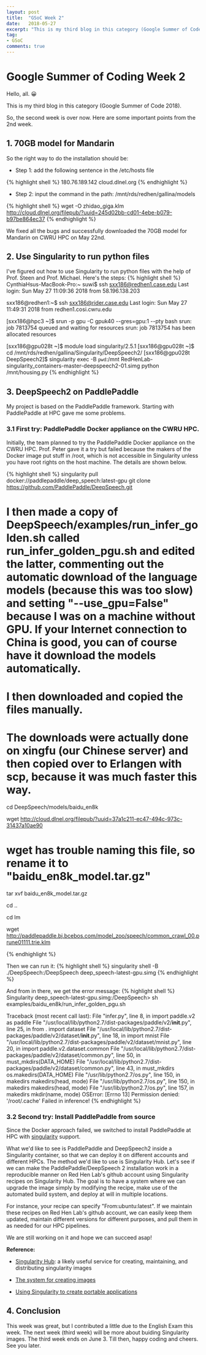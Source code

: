 ```yaml
---
layout: post
title:  "GSoC Week 2"
date:   2018-05-27
excerpt: "This is my third blog in this category (Google Summer of Code 2018). So, the second week is over now. Here are some important points from the 2nd week."
tag:
- GSoC
comments: true
---
```


# Google Summer of Coding Week 2

Hello, all. 😀

This is my third blog in this category (Google Summer of Code 2018). 

So, the second week is over now. Here are some important points from the 2nd week.

## 1. 70GB model for Mandarin

So the right way to do the installation should be:
- Step 1: add the following sentence in the /etc/hosts file

{% highlight shell %}
180.76.189.142  cloud.dlnel.org
{% endhighlight %}

- Step 2: input the command in the path: /mnt/rds/redhen/gallina/models

{% highlight shell %}
wget -O zhidao_giga.klm http://cloud.dlnel.org/filepub/?uuid=245d02bb-cd01-4ebe-b079-b97be864ec37
{% endhighlight %}

We fixed all the bugs and successfully downloaded the 70GB model for Mandarin on CWRU HPC on May 22nd.

## 2. Use Singularity to run python files
I've figured out how to use Singularity to run python files with the help of Prof. Steen and Prof. Michael. Here's the steps:
{% highlight shell %}
CynthiaHsus-MacBook-Pro:~ suwi$ ssh sxx186@redhen1.case.edu
Last login: Sun May 27 11:09:36 2018 from 58.196.138.203

sxx186@redhen1:~$ ssh sxx186@rider.case.edu
Last login: Sun May 27 11:49:31 2018 from redhen1.cosi.cwru.edu

[sxx186@hpc3 ~]$ srun -p gpu -C gpuk40 --gres=gpu:1 --pty bash
srun: job 7813754 queued and waiting for resources
srun: job 7813754 has been allocated resources

[sxx186@gpu028t ~]$ module load singularity/2.5.1
[sxx186@gpu028t ~]$ cd /mnt/rds/redhen/gallina/Singularity/DeepSpeech2/
[sxx186@gpu028t DeepSpeech2]$ singularity exec -B `pwd`:/mnt RedHenLab-singularity_containers-master-deepspeech2-01.simg python /mnt/housing.py
{% endhighlight %}

## 3. DeepSpeech2 on PaddlePaddle

My project is based on the PaddlePaddle framework. Starting with PaddlePaddle at HPC gave me some problems.

### 3.1 First try: PaddlePaddle Docker appliance on the CWRU HPC.
Initially, the team planned to try the PaddlePaddle Docker appliance on the CWRU HPC. Prof. Peter gave it a try but failed because the makers of the Docker image put stuff in /root, which is not accessible in Singularity unless you have root rights on the host machine. The details are shown below.

{% highlight shell %}
singularity pull docker://paddlepaddle/deep_speech:latest-gpu
git clone https://github.com/PaddlePaddle/DeepSpeech.git
# I then made a copy of DeepSpeech/examples/run_infer_golden.sh called run_infer_golden_pgu.sh and edited the latter, commenting out the automatic download of the language models (because this was too slow) and setting "--use_gpu=False" because I was on a machine without GPU. If your Internet connection to China is good, you can of course have it download the models automatically.

# I then downloaded and copied the files manually.
# The downloads were actually done on xingfu (our Chinese server) and then copied over to Erlangen with scp, because it was much faster this way.

cd DeepSpeech/models/baidu_en8k

wget http://cloud.dlnel.org/filepub/?uuid=37a1c211-ec47-494c-973c-31437a10ae90

# wget has trouble naming this file, so rename it to "baidu_en8k_model.tar.gz"

tar xvf baidu_en8k_model.tar.gz

cd ..

cd lm

wget http://paddlepaddle.bj.bcebos.com/model_zoo/speech/common_crawl_00.prune01111.trie.klm

{% endhighlight %}

Then we can run it:
{% highlight shell %}
singularity shell -B ./DeepSpeech:/DeepSpeech deep_speech-latest-gpu.simg
{% endhighlight %}

And from in there, we get the error message:
{% highlight shell %}
Singularity deep_speech-latest-gpu.simg:/DeepSpeech> sh examples/baidu_en8k/run_infer_golden_pgu.sh

Traceback (most recent call last):
  File "infer.py", line 8, in <module>
    import paddle.v2 as paddle
  File "/usr/local/lib/python2.7/dist-packages/paddle/v2/__init__.py", line 25, in <module>
    from . import dataset
  File "/usr/local/lib/python2.7/dist-packages/paddle/v2/dataset/__init__.py", line 18, in <module>
    import mnist
  File "/usr/local/lib/python2.7/dist-packages/paddle/v2/dataset/mnist.py", line 20, in <module>
    import paddle.v2.dataset.common
  File "/usr/local/lib/python2.7/dist-packages/paddle/v2/dataset/common.py", line 50, in <module>
    must_mkdirs(DATA_HOME)
  File "/usr/local/lib/python2.7/dist-packages/paddle/v2/dataset/common.py", line 43, in must_mkdirs
    os.makedirs(DATA_HOME)
  File "/usr/lib/python2.7/os.py", line 150, in makedirs
    makedirs(head, mode)
  File "/usr/lib/python2.7/os.py", line 150, in makedirs
    makedirs(head, mode)
  File "/usr/lib/python2.7/os.py", line 157, in makedirs
    mkdir(name, mode)
OSError: [Errno 13] Permission denied: '/root/.cache'
Failed in inference!
{% endhighlight %}

### 3.2 Second try: Install PaddlePaddle from source

Since the Docker approach failed, we switched to install PaddlePaddle at HPC with [singularity](https://sites.google.com/a/case.edu/hpc-upgraded-cluster/home/Software-Guide/singularity) support.

What we'd like to see is PaddlePaddle and DeepSpeech2 inside a Singularity container, so that we can deploy it on different accounts and different HPCs. The method we'd like to use is Singularity Hub. Let's see if we can make the PaddlePaddle/DeepSpeech 2 installation work in a reproducible manner on Red Hen Lab's github account using Singularity recipes on Singularity Hub. The goal is to have a system where we can upgrade the image simply by modifying the recipe, make use of the automated build system, and deploy at will in multiple locations.

For instance, your recipe can specify "From:ubuntu:latest". If we maintain these recipes on Red Hen Lab's github account, we can easily keep them updated, maintain different versions for different purposes, and pull them in as needed for our HPC pipelines.

We are still working on it and hope we can succeed asap!

**Reference:**

- [Singularity Hub](https://github.com/singularityhub/singularityhub.github.io): a likely useful service for creating, maintaining, and distributing singularity images

- [The system for creating images]( https://github.com/singularityhub/singularityhub.github.io/wiki/Build-A-Container)

- [Using Singularity to create portable applications](https://sites.google.com/site/distributedlittleredhen/home/tutorials-and-educational-resources/using-singularity-to-create-portable-applications)

## 4. Conclusion
This week was great, but I contributed a little due to the English Exam this week. The next week (third week) will be more about buiding Singularity images. The third week ends on June 3. Till then, happy coding and cheers. See you later.
